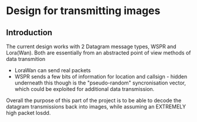 # Design for transmitting images

## Introduction
The current design works with 2 Datagram message types, WSPR and Lora(Wan). Both are essentially from an abstracted point of view methods of data transmition

* LoraWan can send real packets
* WSPR sends a few bits of information for location and callsign - hidden underneath this though is the "pseudo-random" syncronisation vector, which could be exploited for additional data transmission.

Overall the purpose of this part of the project is to be able to decode the datagram transmissions back into images, while assuming an EXTREMELY high packet losdd.

